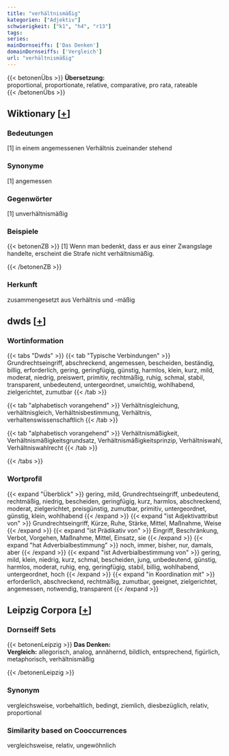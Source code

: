```yaml
---
title: "verhältnismäßig"
kategorien: ["Adjektiv"]
schwierigkeit: ["k1", "h4", "r13"]
tags:
series:
mainDornseiffs: ['Das Denken']
domainDornseiffs: ['Vergleich']
url: "verhältnismäßig"
---
```


{{< betonenÜbs >}}
**Übersetzung:**  
proportional, proportionate, relative, comparative, pro rata, rateable  
{{< /betonenÜbs >}}

## Wiktionary [[+](https://de.wiktionary.org/wiki/verhältnismäßig)]

### Bedeutungen
[1] in einem angemessenen Verhältnis zueinander stehend  

### Synonyme
[1] angemessen  

### Gegenwörter
[1] unverhältnismäßig  

### Beispiele
{{< betonenZB >}}
[1] Wenn man bedenkt, dass er aus einer Zwangslage handelte, erscheint die Strafe nicht verhältnismäßig.  

{{< /betonenZB >}}
### Herkunft
zusammengesetzt aus Verhältnis und -mäßig  



## dwds [[+](https://www.dwds.de/wb/verhältnismäßig)]

### Wortinformation
{{< tabs "Dwds" >}}
{{< tab "Typische Verbindungen" >}}
Grundrechtseingriff, abschreckend, angemessen, bescheiden, beständig, billig, erforderlich, gering, geringfügig, günstig, harmlos, klein, kurz, mild, moderat, niedrig, preiswert, primitiv, rechtmäßig, ruhig, schmal, stabil, transparent, unbedeutend, untergeordnet, unwichtig, wohlhabend, zielgerichtet, zumutbar
{{< /tab >}}

{{< tab "alphabetisch vorangehend" >}}
Verhältnisgleichung, verhältnisgleich, Verhältnisbestimmung, Verhältnis, verhaltenswissenschaftlich
{{< /tab >}}

{{< tab "alphabetisch vorangehend" >}}
Verhältnismäßigkeit, Verhältnismäßigkeitsgrundsatz, Verhältnismäßigkeitsprinzip, Verhältniswahl, Verhältniswahlrecht
{{< /tab >}}

{{< /tabs >}}

### Wortprofil
{{< expand "Überblick" >}} gering, mild, Grundrechtseingriff, unbedeutend, rechtmäßig, niedrig, bescheiden, geringfügig, kurz, harmlos, abschreckend, moderat, zielgerichtet, preisgünstig, zumutbar, primitiv, untergeordnet, günstig, klein, wohlhabend {{< /expand >}}
{{< expand "ist Adjektivattribut von" >}} Grundrechtseingriff, Kürze, Ruhe, Stärke, Mittel, Maßnahme, Weise {{< /expand >}}
{{< expand "ist Prädikativ von" >}} Eingriff, Beschränkung, Verbot, Vorgehen, Maßnahme, Mittel, Einsatz, sie {{< /expand >}}
{{< expand "hat Adverbialbestimmung" >}} noch, immer, bisher, nur, damals, aber {{< /expand >}}
{{< expand "ist Adverbialbestimmung von" >}} gering, mild, klein, niedrig, kurz, schmal, bescheiden, jung, unbedeutend, günstig, harmlos, moderat, ruhig, eng, geringfügig, stabil, billig, wohlhabend, untergeordnet, hoch {{< /expand >}}
{{< expand "in Koordination mit" >}} erforderlich, abschreckend, rechtmäßig, zumutbar, geeignet, zielgerichtet, angemessen, notwendig, transparent {{< /expand >}}

## Leipzig Corpora [[+](https://corpora.uni-leipzig.de/en/res?word=verhältnismäßig&corpusId=deu_newscrawl-public_2018)]

### Dornseiff Sets
{{< betonenLeipzig >}}
**Das Denken:**  
**Vergleich:** allegorisch, analog, annähernd, bildlich, entsprechend, figürlich, metaphorisch, verhältnismäßig  

{{< /betonenLeipzig >}}

### Synonym
vergleichsweise, vorbehaltlich, bedingt, ziemlich, diesbezüglich, relativ, proportional


### Similarity based on Cooccurrences
vergleichsweise, relativ, ungewöhnlich

